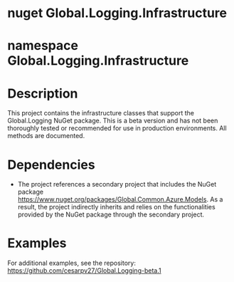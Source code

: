 # nuget Global.Logging.Infrastructure

# namespace Global.Logging.Infrastructure

# Description

This project contains the infrastructure classes that support the Global.Logging NuGet package.
This is a beta version and has not been thoroughly tested or recommended for use in production environments.
All methods are documented.

# Dependencies
- The project references a secondary project that includes the NuGet package https://www.nuget.org/packages/Global.Common.Azure.Models. As a result, the project indirectly inherits and relies on the functionalities provided by the NuGet package through the secondary project.

# Examples
For additional examples, see the repository: https://github.com/cesarpv27/Global.Logging-beta.1